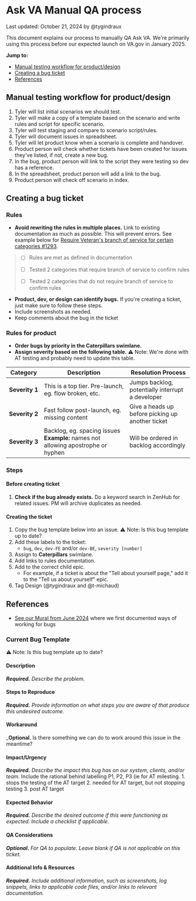 # Ask VA Manual QA process

Last updated: October 21, 2024 by @tygindraux

This document explains our process to manually QA Ask VA. We're primarily using this process before our expected launch on VA.gov in January 2025. 

**Jump to:** 
- [Manual testing workflow for product/design](#manual-testing-workflow-for-productdesign)
- [Creating a bug ticket](#creating-a-bug-ticket)
- [References](#references)

## Manual testing workflow for product/design
1. Tyler will list initial scenarios we should test.
2. Tyler will make a copy of a template based on the scenario and write rules and script for specific scenario.
3. Tyler will test staging and compare to scenario script/rules.
4. Tyler will document issues in spreadsheet.
5. Tyler will let product know when a scenario is complete and handover.
7. Product person will check whether tickets have been created for issues they've listed, if not, create a new bug.
8. In the bug, product person will link to the script they were testing so dev has a reference.
9. In the spreadsheet, product person will add a link to the bug.
10. Product person will check off scenario in index.

## Creating a bug ticket
### Rules
- **Avoid rewriting the rules in multiple places.** Link to existing documentation as much as possible. This will prevent errors. See example below for [Require Veteran's branch of service for certain categories #1293](https://app.zenhub.com/workspaces/ask-va-647a476551689d06655cc815/issues/gh/department-of-veterans-affairs/ask-va/1293).

> - [ ] Rules are met as defined in documentation
>  
> - [ ] Tested 2 categories that require branch of service to confirm rules
> 
> - [ ] Tested 2 categories that do not require branch of service to confirm rules
- **Product, dev, or design can identify bugs.** If you're creating a ticket, just make sure to follow these steps.
- Include screenshots as needed.
- Keep comments about the bug in the ticket

### Rules for product
- **Order bugs by priority in the Caterpillars swimlane.**
- **Assign severity based on the following table.** ⚠️ Note: We're done with AT testing and probably need to update this table.

| Category | Description | Resolution Process |
|--------------|-------------|--------------------|
| **Severity&nbsp;1** | This is a top tier. Pre-launch, eg. flow broken, etc. |Jumps backlog, potentially interrupt a developer |
| **Severity&nbsp;2** | Fast follow post-launch, eg. missing content| Give a heads up before picking up another ticket|
| **Severity&nbsp;3** | Backlog, eg. spacing issues **Example:** names not allowing apostrophe or hyphen | Will be ordered in backlog accordingly

### Steps
#### Before creating ticket
1. **Check if the bug already exists.** Do a keyword search in ZenHub for related issues. PM will archive duplicates as needed.

#### Creating the ticket
1. Copy the bug template below into an issue. ⚠️ Note: Is this bug template up to date? 
2. Add these labels to the ticket:
   - `bug`, `dev`, `dev-FE` and/or `dev-BE`, `severity [number]`
3. Assign to **Caterpillars** swimlane.
4. Add links to rules documentation.
5. Add to the correct child epic.
   - For example, if a ticket is about the "Tell about yourself page," add it to the "Tell us about yourself" epic.
7. Tag Design (@tygindraux and @t-michaud)

## References
- [See our Mural from June 2024](https://app.mural.co/t/departmentofveteransaffairs9999/m/departmentofveteransaffairs9999/1719508782816/0c02aafe8740074c13ea3a6821008f9f08266f5d?sender=uc2a4f18a27ff336484232897) where we first documented ways of working for bugs

### Current Bug Template
⚠️ Note: Is this bug template up to date? 

#### Description
_**Required.** Describe the problem._
<!-- EXAMPLE: The -->
#### Steps to Reproduce
_**Required.** Provide information on what steps you are aware of that produce this undesired outcome._
<!-- EXAMPLE:
1. Visit the link at https://staging.va.gov/contact-us/ask-va-too/
2. Click the "Start your application without signing in" link
3. Notice that the "Dev List" doesn't contain "steven"
-->
#### Workaround
_**Optional.** Is there something we can do to work around this issue in the meantime?
<!-- EXAMPLE: There are no known workarounds. -->
#### Impact/Urgency
_**Required.** Describe the impact this bug has on our system, clients, and/or team._
Include the rational behind labelling P1, P2, P3 (ie for AT milesting. 1. stops the testing of the AT target 2. needed for AT target, but not stopping testing 3. post AT target
<!-- EXAMPLE: This prevents us from testing the steven developer option. This is a blocking issue. -->
#### Expected Behavior
_**Required.** Describe the desired outcome if this were functioning as expected. Include a checklist if applicable._
<!-- EXAMPLE: "steven" should appear in the unauthenticated Dev List dropdown. -->
#### QA Considerations
_**Optional.** For QA to populate. Leave blank if QA is not applicable on this ticket._
<!-- EXAMPLE: ... -->
#### Additional Info & Resources
_**Required.** Include additional information, such as screenshots, log snippets, links to applicable code files, and/or links to relevant documentation._
<!-- EXAMPLE: ... -->
